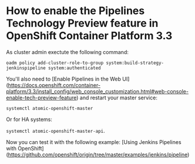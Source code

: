 # How to enable the Pipelines Technology Preview feature in OpenShift Container Platform 3.3

As cluster admin exectute the following command:

`oadm policy add-cluster-role-to-group system:build-strategy-jenkinspipeline system:authenticated`

You'll also need to [Enable Pipelines in the Web UI] (https://docs.openshift.com/container-platform/3.3/install_config/web_console_customization.html#web-console-enable-tech-preview-feature) and restart your master service:

```systemctl atomic-openshift-master``` 

Or for HA systems:

```systemctl atomic-openshift-master-api```.


Now you can test it with the following example: [Using Jenkins Pipelines with OpenShift] (https://github.com/openshift/origin/tree/master/examples/jenkins/pipeline)
 
